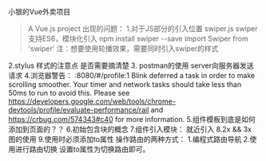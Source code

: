 小银的Vue外卖项目
> A Vue.js project
出现的问题：
  1.对于JS部分的引入位置 swiper.js
  swiper支持ES6，模块化引入 npm install swiper --save
  import Swiper from 'swiper'
  注：想要使用轮播效果，需要同时引入swiper的样式
   
  2.stylus 样式的注意点   是否需要摘清楚
  3. postman的使用  server向服务器发送请求
  4.浏览器警告：
  :8080/#/profile:1 Blink deferred a task in order to make scrolling smoother. Your timer and network tasks should take less than 50ms to run to avoid this. Please see https://developers.google.com/web/tools/chrome-devtools/profile/evaluate-performance/rail and https://crbug.com/574343#c40 for more information.
  5.组件模板到底是如何添加到页面的？？
  <template>
    <div id="app">
      <router-link></router-link>
      <!--显示当前路由组件-->
      <router-view></router-view>
      <FooterGuide></FooterGuide>
    </div>
  </template>
  6.初始包含块的概念
  7.组件引入模块： 就近引入
  8.2x &&  3x 图的使用
  9.使用<router-link></router-link>时必须添加to属性
    操作路由的两种方式：
        1.编程式路由导航
        2.使用<router-link></router-link>进行路由切换 设置to属性为切换路由即可。
